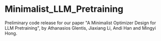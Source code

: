 # Minimalist_LLM_Pretraining

Preliminary code release for our paper "A Minimalist Optimizer Design for LLM Pretraining", by Athanasios Glentis, Jiaxiang Li,  Andi Han and Mingyi Hong.
